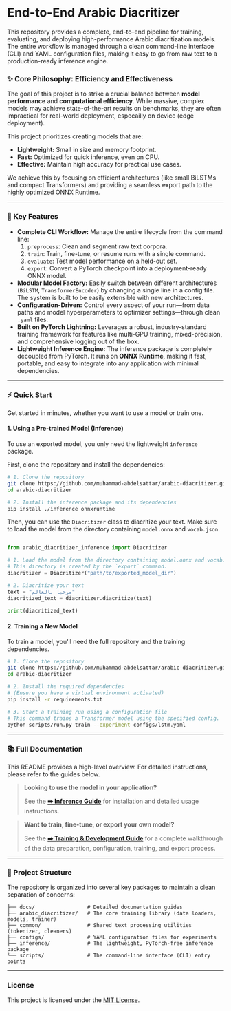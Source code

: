 # End-to-End Arabic Diacritizer

This repository provides a complete, end-to-end pipeline for training, evaluating, and deploying high-performance Arabic diacritization models. The entire workflow is managed through a clean command-line interface (CLI) and YAML configuration files, making it easy to go from raw text to a production-ready inference engine.

### ✨ Core Philosophy: Efficiency and Effectiveness

The goal of this project is to strike a crucial balance between **model performance** and **computational efficiency**. While massive, complex models may achieve state-of-the-art results on benchmarks, they are often impractical for real-world deployment, especailly on device (edge deployment).

This project prioritizes creating models that are:

- **Lightweight:** Small in size and memory footprint.
- **Fast:** Optimized for quick inference, even on CPU.
- **Effective:** Maintain high accuracy for practical use cases.

We achieve this by focusing on efficient architectures (like small BiLSTMs and compact Transformers) and providing a seamless export path to the highly optimized ONNX Runtime.

---

### 🚀 Key Features

- **Complete CLI Workflow:** Manage the entire lifecycle from the command line:
    1.  `preprocess`: Clean and segment raw text corpora.
    2.  `train`: Train, fine-tune, or resume runs with a single command.
    3.  `evaluate`: Test model performance on a held-out set.
    4.  `export`: Convert a PyTorch checkpoint into a deployment-ready ONNX model.
- **Modular Model Factory:** Easily switch between different architectures (`BiLSTM`, `TransformerEncoder`) by changing a single line in a config file. The system is built to be easily extensible with new architectures.
- **Configuration-Driven:** Control every aspect of your run—from data paths and model hyperparameters to optimizer settings—through clean `.yaml` files.
- **Built on PyTorch Lightning:** Leverages a robust, industry-standard training framework for features like multi-GPU training, mixed-precision, and comprehensive logging out of the box.
- **Lightweight Inference Engine:** The inference package is completely decoupled from PyTorch. It runs on **ONNX Runtime**, making it fast, portable, and easy to integrate into any application with minimal dependencies.

---

### ⚡ Quick Start

Get started in minutes, whether you want to use a model or train one.

#### 1. Using a Pre-trained Model (Inference)

To use an exported model, you only need the lightweight `inference` package.

First, clone the repository and install the dependencies:

```bash
# 1. Clone the repository
git clone https://github.com/muhammad-abdelsattar/arabic-diacritizer.git
cd arabic-diacritizer

# 2. Install the inference package and its dependencies
pip install ./inference onnxruntime

```

Then, you can use the `Diacritizer` class to diacritize your text. Make sure to load the model from the directory containing `model.onnx` and `vocab.json`.

```python

from arabic_diacritizer_inference import Diacritizer

# 1. Load the model from the directory containing model.onnx and vocab.json
# This directory is created by the `export` command.
diacritizer = Diacritizer("path/to/exported_model_dir")

# 2. Diacritize your text
text = "مرحبا بالعالم"
diacritized_text = diacritizer.diacritize(text)

print(diacritized_text)
```

#### 2. Training a New Model

To train a model, you'll need the full repository and the training dependencies.

```bash
# 1. Clone the repository
git clone https://github.com/muhammad-abdelsattar/arabic-diacritizer.git
cd arabic-diacritizer

# 2. Install the required dependencies
# (Ensure you have a virtual environment activated)
pip install -r requirements.txt

# 3. Start a training run using a configuration file
# This command trains a Transformer model using the specified config.
python scripts/run.py train --experiment configs/lstm.yaml
```

---

### 📚 Full Documentation

This README provides a high-level overview. For detailed instructions, please refer to the guides below.

> **Looking to use the model in your application?**
>
> See the **[➡️ Inference Guide](./docs/inference.md)** for installation and detailed usage instructions.

> **Want to train, fine-tune, or export your own model?**
>
> See the **[➡️ Training & Development Guide](./docs/training.md)** for a complete walkthrough of the data preparation, configuration, training, and export process.

---

### 📂 Project Structure

The repository is organized into several key packages to maintain a clean separation of concerns:

```
├── docs/                 # Detailed documentation guides
├── arabic_diacritizer/   # The core training library (data loaders, models, trainer)
├── common/               # Shared text processing utilities (tokenizer, cleaners)
├── configs/              # YAML configuration files for experiments
├── inference/            # The lightweight, PyTorch-free inference package
└── scripts/              # The command-line interface (CLI) entry points
```

---

### License

This project is licensed under the [MIT License](LICENSE).
